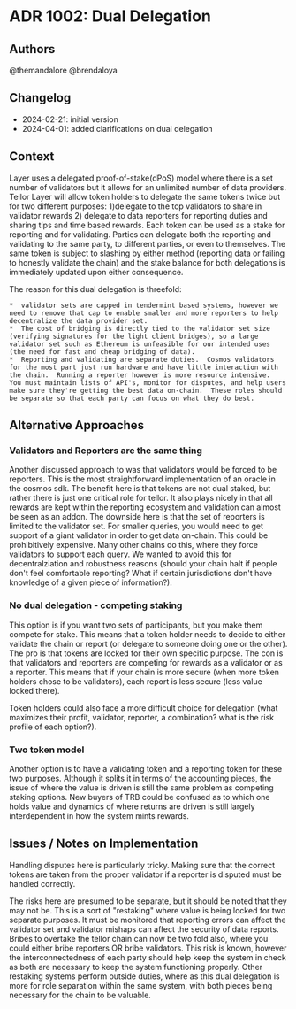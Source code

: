 # ADR 1002: Dual Delegation

## Authors

@themandalore 
@brendaloya

## Changelog

- 2024-02-21: initial version
- 2024-04-01: added clarifications on dual delegation

## Context

Layer uses a delegated proof-of-stake(dPoS) model where there is a set number of validators but it allows for an unlimited number of data providers. Tellor Layer will allow token holders to delegate the same tokens twice but for two different purposes: 1)delegate to the top validators to share in validator rewards 2) delegate to data reporters for reporting duties and sharing tips and time based rewards.  Each token can be used as a stake for reporting and for validating.  Parties can delegate both the reporting and validating to the same party, to different parties, or even to themselves.  The same token is subject to slashing by either method (reporting data or failing to honestly validate the chain) and the stake balance for both delegations is immediately updated upon either consequence.

The reason for this dual delegation is threefold:

    *  validator sets are capped in tendermint based systems, however we need to remove that cap to enable smaller and more reporters to help decentralize the data provider set.  
    *  The cost of bridging is directly tied to the validator set size (verifying signatures for the light client bridges), so a large validator set such as Ethereum is unfeasible for our intended uses (the need for fast and cheap bridging of data).  
    *  Reporting and validating are separate duties.  Cosmos validators for the most part just run hardware and have little interaction with the chain.  Running a reporter however is more resource intensive.  You must maintain lists of API's, monitor for disputes, and help users make sure they're getting the best data on-chain.  These roles should be separate so that each party can focus on what they do best.  


## Alternative Approaches

### Validators and Reporters are the same thing

Another discussed approach to was that validators would be forced to be reporters.  This is the most straightforward implementation of an oracle in the cosmos sdk.  The benefit here is that tokens are not dual staked, but rather there is just one critical role for tellor.   It also plays nicely in that all rewards are kept within the reporting ecosystem and validation can almost be seen as an addon.  The downside here is that the set of reporters is limited to the validator set.  For smaller queries, you would need to get support of a giant validator in order to get data on-chain.  This could be prohibitively expensive.  Many other chains do this, where they force validators to support each query.  We wanted to avoid this for decentralziation and robustness reasons (should your chain halt if people don't feel comfortable reporting?  What if certain jurisdictions don't have knowledge of a given piece of information?).  

### No dual delegation - competing staking

This option is if you want two sets of participants, but you make them compete for stake.  This means that a token holder needs to decide to either validate the chain or report (or delegate to someone doing one or the other).  The pro is that tokens are locked for their own specific purpose.  The con is that validators and reporters are competing for rewards as a validator or as a reporter.  This means that if your chain is more secure (when more token holders chose to be validators), each report is less secure (less value locked there).  

Token holders could also face a more difficult choice for delegation (what maximizes their profit, validator, reporter, a combination? what is the risk profile of each option?).


### Two token model

Another option is to have a validating token and a reporting token for these two purposes.  Although it splits it in terms of the accounting pieces, the issue of where the value is driven is still the same problem as competing staking options.  New buyers of TRB could be confused as to which one holds value and dynamics of where returns are driven is still largely interdependent in how the system mints rewards.  

## Issues / Notes on Implementation

Handling disputes here is particularly tricky.  Making sure that the correct tokens are taken from the proper validator if a reporter is disputed must be handled correctly.  

The risks here are presumed to be separate, but it should be noted that they may not be.  This is a sort of "restaking" where value is being locked for two separate purposes.  It must be monitored that reporting errors can affect the validator set and validator mishaps can affect the security of data reports.  Bribes to overtake the tellor chain can now be two fold also, where you could either bribe reporters OR bribe validators.  This risk is known, however the interconnectedness of each party should help keep the system in check as both are necessary to keep the system functioning properly.  Other restaking systems perform outside duties, where as this dual delegation is more for role separation within the same system, with both pieces being necessary for the chain to be valuable.  

